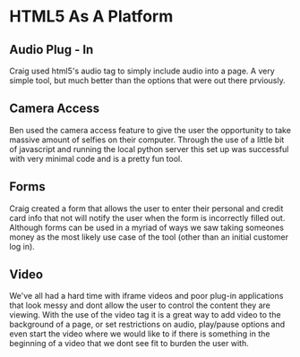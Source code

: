 HTML5 As A Platform
===================

## Audio Plug - In
Craig used html5's audio tag to simply include audio into a page. A very simple tool, but much better than the options that were out there prviously.

## Camera Access
Ben used the camera access feature to give the user the opportunity to take massive amount of selfies on their computer. Through the use of a little bit of javascript and running the local python server this set up was successful with very minimal code and is a pretty fun tool.

## Forms
Craig created a form that allows the user to enter their personal and credit card info that not will notify the user when the form is incorrectly filled out. Although forms can be used in a myriad of ways we saw taking someones money as the most likely use case of the tool (other than an initial customer log in).

## Video 
We've all had a hard time with iframe videos and poor plug-in applications that look messy and dont allow the user to control the content they are viewing. With the use of the video tag it is a great way to add video to the background of a page, or set restrictions on audio, play/pause options and even start the video where we would like to if there is something in the beginning of a video that we dont see fit to burden the user with.



